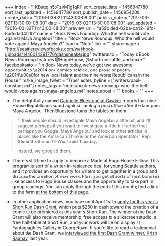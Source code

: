 +++
index = "-KBsqqln5pTzvM1g1qRl"
sort_create_date = 1456947780
sort_last_updated = 1456947780
sort_publish_date = 1456954200
create_date = "2016-03-02T11:43:00-08:00"
publish_date = "2016-03-02T13:30:00-08:00"
date = "2016-03-02T13:30:00-08:00"
last_updated = "2016-03-02T11:43:00-08:00"
preview_url = "a59c1ded-02ba-ca42-19fd-8adcda04fa1b"
name = "Book News Roundup: Who the hell would vote against Maya Angelou?"
title = "Book News Roundup: Who the hell would vote against Maya Angelou?"
type = "Note"
link = ""
shareimage = "http://seattlereviewofbooks.com/webhook-uploads/1446014291776/dashsneaker.jpg"
twitterauto = "Today's Book News Roundup features @HugoHouse, @shortrunseattle, and more."
facebookauto = "In Book News today, we've got two awesome opportunities \u2014 one comics-related, one prose or poetry \u2014\u00a0for new local talent and the nine worst Republicans in the House."
make_image_tweet = "True"
notes_byline = ["writers/paul-constant.md"]
notes_tags = "notes/book-news-roundup-who-the-hell-would-vote-against-maya-angelou.md"
notes_about = ""
books = ""
+++
* The delightfully named [Gabrielle Bluestone at Gawker](http://gawker.com/the-shameful-google-results-for-the-nine-republicans-wh-1762397833) reports that nine House Republicans voted against naming a post office after the late poet Maya Angelou. Then Bluestone turns the tables on them:

<blockquote><p>“I think people should investigate Maya Angelou a little bit, and I’ll suggest perhaps if you want to investigate a little bit further that perhaps you Google ‘Maya Angelou’ and look at other articles in places like the American Thinker or the American Spectator,” Rep. Glenn Grothman (R-Wis.) said Tuesday.</p>

<p>Instead, we googled them.</p></blockquote>

* There's still time to apply to become a Made at Hugo House Fellow. This program is sort of a writer-in-residence deal for young Seattle authors, and it provides an opportunity for writers to get together in a group and discuss the creation of new work. Plus, you get all sorts of neat bonuses like access to Hugo House classes and the opportunity to take part in group readings. You can apply through the end of this month; find a link to the form [at the bottom of this page](https://hugohouse.org/get-involved/made-hugo-house/).

* In other application news, you have until April 1st to [apply for this year's Short Run Dash Grant](http://shortrunseattle.tumblr.com/post/140295701335/applications-for-short-runs-dash-grant-are-now?platform=hootsuite), which puts $250 in cash toward the creation of a comic to be premiered at this year's Short Run. The winner of the Dash Grant will also receive mentorship, free access to a silkscreen studio, a free half-table at Short Run, and your work will be on display at Fantagraphics Gallery in Georgetown. If you'd like to read a testimonial about the Dash Grant, we [interviewed the first Dash Grant winner, Krish Raghav](http://seattlereviewofbooks.com/notes/2015/10/28/meet-short-runs-first-dash-grant-winner-krish-raghav/), last year.